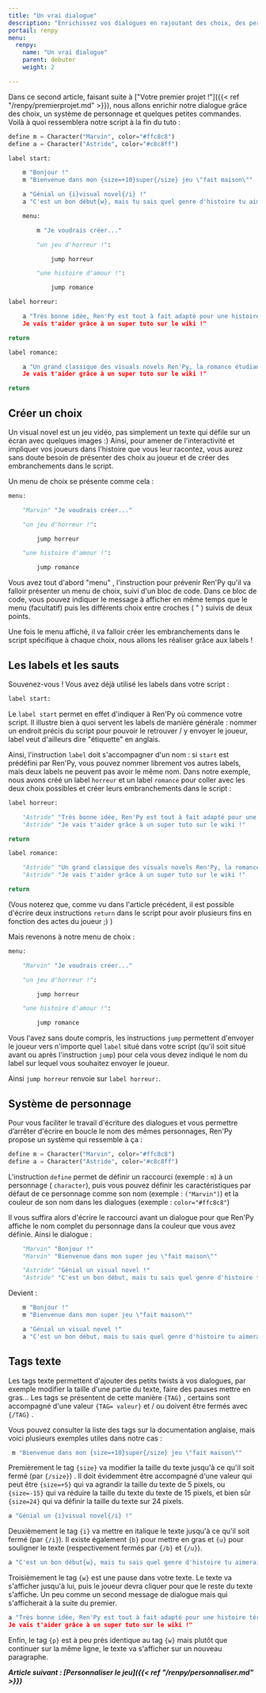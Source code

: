 ```yaml
---
title: "Un vrai dialogue"
description: "Enrichissez vos dialogues en rajoutant des choix, des personnages et des commandes."
portail: renpy
menu:
  renpy:
    name: "Un vrai dialogue"
    parent: debuter
    weight: 2

---
```


Dans ce second article, faisant suite à ["Votre premier projet !"]({{< ref "/renpy/premierprojet.md" >}}), nous allons enrichir notre dialogue grâce des choix, un système de personnage et quelques petites commandes. Voilà à quoi ressemblera notre script à la fin du tuto :

```python
define m = Character("Marvin", color="#ffc8c8")
define a = Character("Astride", color="#c8c8ff")

label start:

    m "Bonjour !"
    m "Bienvenue dans mon {size=+10}super{/size} jeu \"fait maison\""

    a "Génial un {i}visual novel{/i} !"
    a "C'est un bon début{w}, mais tu sais quel genre d'histoire tu aimerais raconter ?"

    menu:

        m "Je voudrais créer..."

        "un jeu d'horreur !":

            jump horreur

        "une histoire d'amour !":

            jump romance

label horreur:

    a "Très bonne idée, Ren'Py est tout à fait adapté pour une histoire térrifiante...{p}
    Je vais t'aider grâce à un super tuto sur le wiki !"

return

label romance:

    a "Un grand classique des visuals novels Ren'Py, la romance étudiante...{p}
    Je vais t'aider grâce à un super tuto sur le wiki !"

return
```

## Créer un choix

Un visual novel est un jeu vidéo, pas simplement un texte qui défile sur un écran avec quelques images :) Ainsi, pour amener de l'interactivité et impliquer vos joueurs dans l'histoire que vous leur racontez, vous aurez sans doute besoin de présenter des choix au joueur et de créer des embranchements dans le script.

Un menu de choix se présente comme cela :

```python
menu:

    "Marvin" "Je voudrais créer..."

    "un jeu d'horreur !":

        jump horreur

    "une histoire d'amour !":

        jump romance
```
Vous avez tout d'abord "menu" , l'instruction pour prévenir Ren'Py qu'il va falloir présenter un menu de choix, suivi d'un bloc de code. Dans ce bloc de code, vous pouvez indiquer le message à afficher en même temps que le menu (facultatif) puis les différents choix entre croches ( " ) suivis de deux points.

Une fois le menu affiché, il va falloir créer les embranchements dans le script spécifique à chaque choix, nous allons les réaliser grâce aux labels !

## Les labels et les sauts

Souvenez-vous ! Vous avez déjà utilisé les labels dans votre script :

```python
label start:
```

Le `label start` permet en effet d'indiquer à Ren'Py où commence votre script. Il illustre bien à quoi servent les labels de manière générale : nommer un endroit précis du script pour pouvoir le retrouver / y envoyer le joueur, label veut d'ailleurs dire "étiquette" en anglais.

Ainsi, l'instruction `label` doit s'accompagner d'un nom : si `start` est prédéfini par Ren'Py, vous pouvez nommer librement vos autres labels, mais deux labels ne peuvent pas avoir le même nom. Dans notre exemple, nous avons créé un label `horreur` et un label `romance` pour coller avec les deux choix possibles et créer leurs embranchements dans le script :

```python
label horreur:

    "Astride" "Très bonne idée, Ren'Py est tout à fait adapté pour une histoire terrifiante..."
    "Astride" "Je vais t'aider grâce à un super tuto sur le wiki !"

return

label romance:

    "Astride" "Un grand classique des visuals novels Ren'Py, la romance étudiante..."
    "Astride" "Je vais t'aider grâce à un super tuto sur le wiki !"

return
```

(Vous noterez que, comme vu dans l'article précédent, il est possible d'écrire deux instructions `return` dans le script pour avoir plusieurs fins en fonction des actes du joueur ;) ) 

Mais revenons à notre menu de choix :

```python
menu:

    "Marvin" "Je voudrais créer..."

    "un jeu d'horreur !":

        jump horreur

    "une histoire d'amour !":

        jump romance
```

Vous l'avez sans doute compris, les instructions `jump` permettent d'envoyer le joueur vers n'importe quel `label` situé dans votre script (qu'il soit situé avant ou après l'instruction `jump`) pour cela vous devez indiqué le nom du label sur lequel vous souhaitez envoyer le joueur.

Ainsi `jump horreur` renvoie sur `label horreur:`.

## Système de personnage

Pour vous faciliter le travail d'écriture des dialogues et vous permettre d’arrêter d'écrire en boucle le nom des mêmes personnages, Ren'Py propose un système qui ressemble à ça :

```python
define m = Character("Marvin", color="#ffc8c8")
define a = Character("Astride", color="#c8c8ff")
```

L'instruction `define` permet de définir un raccourci (exemple : `m`) à un personnage ( `character`), puis vous pouvez définir les caractéristiques par défaut de ce personnage comme son nom (exemple : `("Marvin")`) et la couleur de son nom dans les dialogues (exemple : `color="#ffc8c8"`)

Il vous suffira alors d'écrire le raccourci avant un dialogue pour que Ren'Py affiche le nom complet du personnage dans la couleur que vous avez définie. Ainsi le dialogue :

```python
    "Marvin" "Bonjour !"
    "Marvin" "Bienvenue dans mon super jeu \"fait maison\""

    "Astride" "Génial un visual novel !"
    "Astride" "C'est un bon début, mais tu sais quel genre d'histoire tu aimerais raconter ?"
```

Devient :

```python
    m "Bonjour !"
    m "Bienvenue dans mon super jeu \"fait maison\""

    a "Génial un visual novel !"
    a "C'est un bon début, mais tu sais quel genre d'histoire tu aimerais raconter ?"
```

## Tags texte

Les tags texte permettent d'ajouter des petits twists à vos dialogues, par exemple modifier la taille d'une partie du texte, faire des pauses mettre en gras... Les tags se présentent de cette manière `{TAG}` , certains sont accompagné d'une valeur `{TAG= valeur}` et / ou doivent être fermés avec `{/TAG}` .

Vous pouvez consulter la liste des tags sur la documentation anglaise, mais voici plusieurs exemples utiles dans notre cas :

```python
 m "Bienvenue dans mon {size=+10}super{/size} jeu \"fait maison\""
```

Premièrement le tag `{size}` va modifier la taille du texte jusqu'à ce qu'il soit fermé (par `{/size}`) . Il doit évidemment être accompagné d'une valeur qui peut être `{size=+5}` qui va agrandir la taille du texte de 5 pixels, ou `{size=-15}` qui va réduire la taille du texte du texte de 15 pixels, et bien sûr `{size=24}` qui va définir la taille du texte sur 24 pixels.

```python
a "Génial un {i}visual novel{/i} !"
```

Deuxièmement le tag `{i}` va mettre en italique le texte jusqu'à ce qu'il soit fermé (par `{/i}`). Il existe également `{b}` pour mettre en gras et `{u}` pour souligner le texte (respectivement fermés par `{/b}` et `{/u}`).

```python
a "C'est un bon début{w}, mais tu sais quel genre d'histoire tu aimerais raconter ?"
```

Troisièmement le tag `{w}` est une pause dans votre texte. Le texte va s'afficher jusqu'à lui, puis le joueur devra cliquer pour que le reste du texte s'affiche. Un peu comme un second message de dialogue mais qui s'afficherait à la suite du premier.

```python
a "Très bonne idée, Ren'Py est tout à fait adapté pour une histoire térrifiante...{p}
Je vais t'aider grâce à un super tuto sur le wiki !"
```

Enfin, le tag `{p}` est à peu près identique au tag `{w}` mais plutôt que continuer sur la même ligne, le texte va s'afficher sur un nouveau paragraphe.

***Article suivant : [Personnaliser le jeu]({{< ref "/renpy/personnaliser.md" >}})***